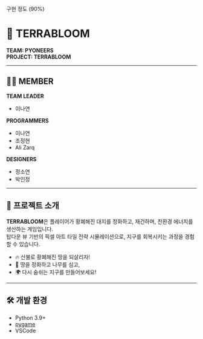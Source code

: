 구현 정도 (90%)
# 🌱 TERRABLOOM

**TEAM: PYONEERS**  
**PROJECT: TERRABLOOM**

---
## 👩‍💻 MEMBER

**TEAM LEADER**  
- 이나연  

**PROGRAMMERS**  
- 이나연  
- 조정현  
- Ali Zarq  

**DESIGNERS**  
- 정소연  
- 박인정

---
## 🧩 프로젝트 소개

**TERRABLOOM**은 플레이어가 황폐해진 대지를 정화하고, 재건하며, 친환경 에너지를 생산하는 게임입니다.  
탑다운 뷰 기반의 픽셀 아트 타일 전략 시뮬레이션으로, 지구를 회복시키는 과정을 경험할 수 있습니다.

- 🔥 산불로 황폐해진 땅을 되살리자!  
- 🌿 땅을 정화하고 나무를 심고,   
- 🌍 다시 숨쉬는 지구를 만들어보세요!

---

## 🛠️ 개발 환경

- Python 3.9+
- [pygame](https://www.pygame.org/)  
- VSCode  
